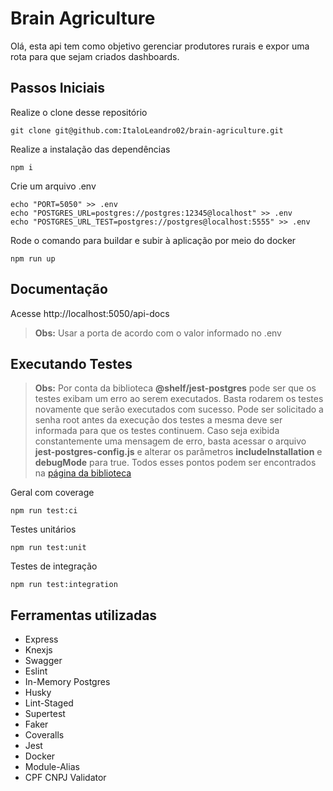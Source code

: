 # Brain Agriculture

Olá, esta api tem como objetivo gerenciar produtores rurais e expor uma rota para que sejam criados dashboards.


## Passos Iniciais

Realize o clone desse repositório

    git clone git@github.com:ItaloLeandro02/brain-agriculture.git

 Realize a instalação das dependências


    npm i

 Crie um arquivo .env


    echo "PORT=5050" >> .env
    echo "POSTGRES_URL=postgres://postgres:12345@localhost" >> .env
    echo "POSTGRES_URL_TEST=postgres://postgres@localhost:5555" >> .env

Rode o comando para buildar e subir à aplicação por meio do docker

    npm run up

## Documentação

Acesse http://localhost:5050/api-docs

> **Obs:** Usar a porta de acordo com o valor informado no .env

## Executando Testes

> **Obs:** Por conta da biblioteca **@shelf/jest-postgres** pode ser que os testes exibam um erro ao serem executados. Basta rodarem os testes novamente que serão executados com sucesso. Pode ser solicitado a senha root antes da execução dos testes a mesma deve ser informada para que os testes continuem. Caso seja exibida constantemente uma mensagem de erro, basta acessar o arquivo **jest-postgres-config.js** e alterar os parâmetros **includeInstallation** e **debugMode** para true. Todos esses pontos podem ser encontrados na [página da biblioteca](https://github.com/shelfio/jest-postgres)

Geral com coverage

    npm run test:ci

Testes unitários

    npm run test:unit

Testes de integração

    npm run test:integration

## Ferramentas utilizadas
 - Express
 - Knexjs
 - Swagger
 - Eslint
 - In-Memory Postgres
 - Husky
 - Lint-Staged
 - Supertest
 - Faker
 - Coveralls
 - Jest
 - Docker
 - Module-Alias
 - CPF CNPJ Validator
